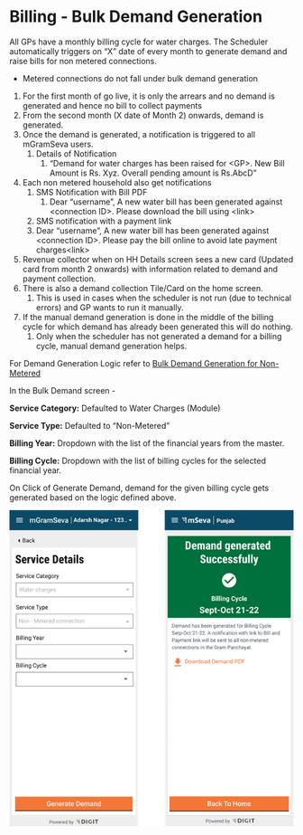 # Billing - Bulk Demand Generation

All GPs have a monthly billing cycle for water charges.  The Scheduler automatically triggers on “X” date of every month to generate demand and raise bills for non metered connections.

* Metered connections do not fall under bulk demand generation

1. For the first month of go live, it is only the arrears and no demand is generated and hence no bill to collect payments
2. From the second month \(X date of Month 2\) onwards, demand is generated.
3. Once the demand is generated, a notification is triggered to all mGramSeva users.
   1. Details of Notification
      1. “Demand for water charges has been raised for &lt;GP&gt;. New Bill Amount is Rs. Xyz. Overall pending amount is Rs.AbcD”
4. Each non metered household also get notifications
   1. SMS Notification with Bill PDF
      1. Dear “username”, A new water bill has been generated against &lt;connection ID&gt;. Please download the bill using &lt;link&gt;
   2.  SMS notification with a payment link
      1. Dear “username”, A new water bill has been generated against &lt;connection ID&gt;. Please pay the bill online to avoid late payment charges&lt;link&gt;
5. Revenue collector when on HH Details screen sees a new card \(Updated card from month 2 onwards\) with information related to demand and payment collection.
6. There is also a demand collection Tile/Card on the home screen.
   1. This is used in cases when the scheduler is not run \(due to technical errors\) and GP wants to run it manually.
7. If the manual demand generation is done in the middle of the billing cycle for which demand has already been generated this will do nothing.
   1. Only when the scheduler has not generated a demand for a billing cycle, manual demand generation helps.

For Demand Generation Logic refer to [Bulk Demand Generation for Non-Metered](bulk-demand-generation-for-non-metered.md)

In the Bulk Demand screen -

**Service Category:** Defaulted to Water Charges \(Module\)

**Service Type:** Defaulted to “Non-Metered”

**Billing Year:** Dropdown with the list of the financial years from the master.

**Billing Cycle:** Dropdown with the list of billing cycles for the selected financial year.

On Click of Generate Demand, demand for the given billing cycle gets generated based on the logic defined above.

![](../../../.gitbook/assets/image%20%2812%29.png)



